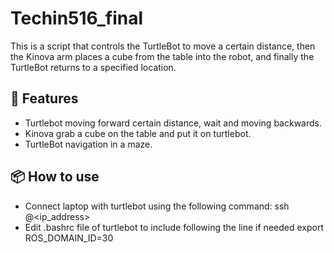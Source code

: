 # Techin516_final
This is a script that controls the TurtleBot to move a certain distance, then the Kinova arm places a cube from the table into the robot, and finally the TurtleBot returns to a specified location.

## 🚀 Features

- Turtlebot moving forward certain distance, wait and moving backwards.
- Kinova grab a cube on the table and put it on turtlebot.
- TurtleBot navigation in a maze.

## 📦 How to use

- Connect laptop with turtlebot using the following command:
  ssh <username>@<ip_address>
- Edit .bashrc file of turtlebot to include following the line if needed
  export ROS_DOMAIN_ID=30
